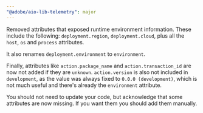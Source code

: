 ```yaml
---
"@adobe/aio-lib-telemetry": major
---
```


Removed attributes that exposed runtime environment information. These include the following: `deployment.region`, `deployment.cloud`, plus all the `host`, `os` and `process` attributes.

It also renames `deployment.environment` to `environment`.

Finally, attributes like `action.package_name` and `action.transaction_id` are now not added if they are `unknown`. `action.version` is also not included in `development`, as the value was always fixed to `0.0.0 (development)`, which is not much useful and there's already the `environment` attribute.

You should not need to update your code, but acknowledge that some attributes are now missing. If you want them you should add them manually.
